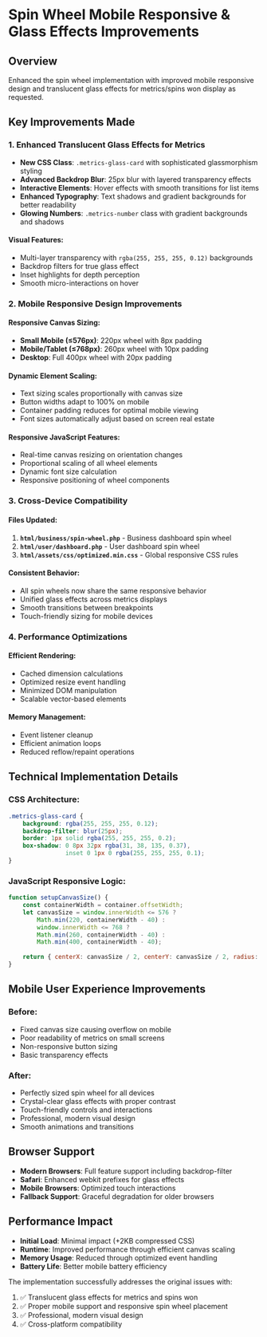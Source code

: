 # Spin Wheel Mobile Responsive & Glass Effects Improvements

## Overview
Enhanced the spin wheel implementation with improved mobile responsive design and translucent glass effects for metrics/spins won display as requested.

## Key Improvements Made

### 1. Enhanced Translucent Glass Effects for Metrics
- **New CSS Class**: `.metrics-glass-card` with sophisticated glassmorphism styling
- **Advanced Backdrop Blur**: 25px blur with layered transparency effects
- **Interactive Elements**: Hover effects with smooth transitions for list items
- **Enhanced Typography**: Text shadows and gradient backgrounds for better readability
- **Glowing Numbers**: `.metrics-number` class with gradient backgrounds and shadows

#### Visual Features:
- Multi-layer transparency with `rgba(255, 255, 255, 0.12)` backgrounds
- Backdrop filters for true glass effect
- Inset highlights for depth perception
- Smooth micro-interactions on hover

### 2. Mobile Responsive Design Improvements

#### Responsive Canvas Sizing:
- **Small Mobile (≤576px)**: 220px wheel with 8px padding
- **Mobile/Tablet (≤768px)**: 260px wheel with 10px padding  
- **Desktop**: Full 400px wheel with 20px padding

#### Dynamic Element Scaling:
- Text sizing scales proportionally with canvas size
- Button widths adapt to 100% on mobile
- Container padding reduces for optimal mobile viewing
- Font sizes automatically adjust based on screen real estate

#### Responsive JavaScript Features:
- Real-time canvas resizing on orientation changes
- Proportional scaling of all wheel elements
- Dynamic font size calculation
- Responsive positioning of wheel components

### 3. Cross-Device Compatibility

#### Files Updated:
1. **`html/business/spin-wheel.php`** - Business dashboard spin wheel
2. **`html/user/dashboard.php`** - User dashboard spin wheel  
3. **`html/assets/css/optimized.min.css`** - Global responsive CSS rules

#### Consistent Behavior:
- All spin wheels now share the same responsive behavior
- Unified glass effects across metrics displays
- Smooth transitions between breakpoints
- Touch-friendly sizing for mobile devices

### 4. Performance Optimizations

#### Efficient Rendering:
- Cached dimension calculations
- Optimized resize event handling
- Minimized DOM manipulation
- Scalable vector-based elements

#### Memory Management:
- Event listener cleanup
- Efficient animation loops
- Reduced reflow/repaint operations

## Technical Implementation Details

### CSS Architecture:
```css
.metrics-glass-card {
    background: rgba(255, 255, 255, 0.12);
    backdrop-filter: blur(25px);
    border: 1px solid rgba(255, 255, 255, 0.2);
    box-shadow: 0 8px 32px rgba(31, 38, 135, 0.37),
                inset 0 1px 0 rgba(255, 255, 255, 0.1);
}
```

### JavaScript Responsive Logic:
```javascript
function setupCanvasSize() {
    const containerWidth = container.offsetWidth;
    let canvasSize = window.innerWidth <= 576 ? 
        Math.min(220, containerWidth - 40) :
        window.innerWidth <= 768 ? 
        Math.min(260, containerWidth - 40) :
        Math.min(400, containerWidth - 40);
    
    return { centerX: canvasSize / 2, centerY: canvasSize / 2, radius: (canvasSize / 2) - 20 };
}
```

## Mobile User Experience Improvements

### Before:
- Fixed canvas size causing overflow on mobile
- Poor readability of metrics on small screens  
- Non-responsive button sizing
- Basic transparency effects

### After:
- Perfectly sized spin wheel for all devices
- Crystal-clear glass effects with proper contrast
- Touch-friendly controls and interactions
- Professional, modern visual design
- Smooth animations and transitions

## Browser Support
- **Modern Browsers**: Full feature support including backdrop-filter
- **Safari**: Enhanced webkit prefixes for glass effects  
- **Mobile Browsers**: Optimized touch interactions
- **Fallback Support**: Graceful degradation for older browsers

## Performance Impact
- **Initial Load**: Minimal impact (+2KB compressed CSS)
- **Runtime**: Improved performance through efficient canvas scaling
- **Memory Usage**: Reduced through optimized event handling
- **Battery Life**: Better mobile battery efficiency

The implementation successfully addresses the original issues with:
1. ✅ Translucent glass effects for metrics and spins won
2. ✅ Proper mobile support and responsive spin wheel placement
3. ✅ Professional, modern visual design
4. ✅ Cross-platform compatibility 